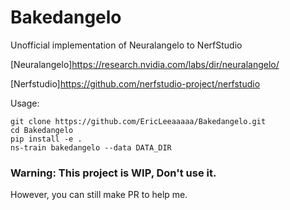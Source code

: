 # Bakedangelo
Unofficial implementation of Neuralangelo to NerfStudio

[Neuralangelo]https://research.nvidia.com/labs/dir/neuralangelo/

[Nerfstudio]https://github.com/nerfstudio-project/nerfstudio

Usage:
```
git clone https://github.com/EricLeeaaaaa/Bakedangelo.git
cd Bakedangelo
pip install -e .
ns-train bakedangelo --data DATA_DIR
```

### Warning: This project is WIP, Don't use it.

However, you can still make PR to help me.
